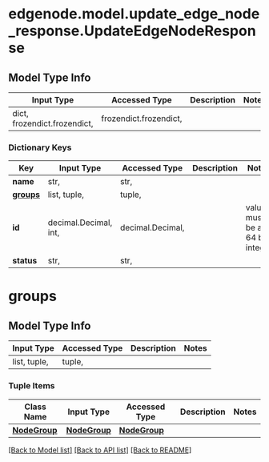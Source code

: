 # edgenode.model.update_edge_node_response.UpdateEdgeNodeResponse

## Model Type Info
Input Type | Accessed Type | Description | Notes
------------ | ------------- | ------------- | -------------
dict, frozendict.frozendict,  | frozendict.frozendict,  |  | 

### Dictionary Keys
Key | Input Type | Accessed Type | Description | Notes
------------ | ------------- | ------------- | ------------- | -------------
**name** | str,  | str,  |  | 
**[groups](#groups)** | list, tuple,  | tuple,  |  | 
**id** | decimal.Decimal, int,  | decimal.Decimal,  |  | value must be a 64 bit integer
**status** | str,  | str,  |  | 

# groups

## Model Type Info
Input Type | Accessed Type | Description | Notes
------------ | ------------- | ------------- | -------------
list, tuple,  | tuple,  |  | 

### Tuple Items
Class Name | Input Type | Accessed Type | Description | Notes
------------- | ------------- | ------------- | ------------- | -------------
[**NodeGroup**](NodeGroup.md) | [**NodeGroup**](NodeGroup.md) | [**NodeGroup**](NodeGroup.md) |  | 

[[Back to Model list]](../../README.md#documentation-for-models) [[Back to API list]](../../README.md#documentation-for-api-endpoints) [[Back to README]](../../README.md)

